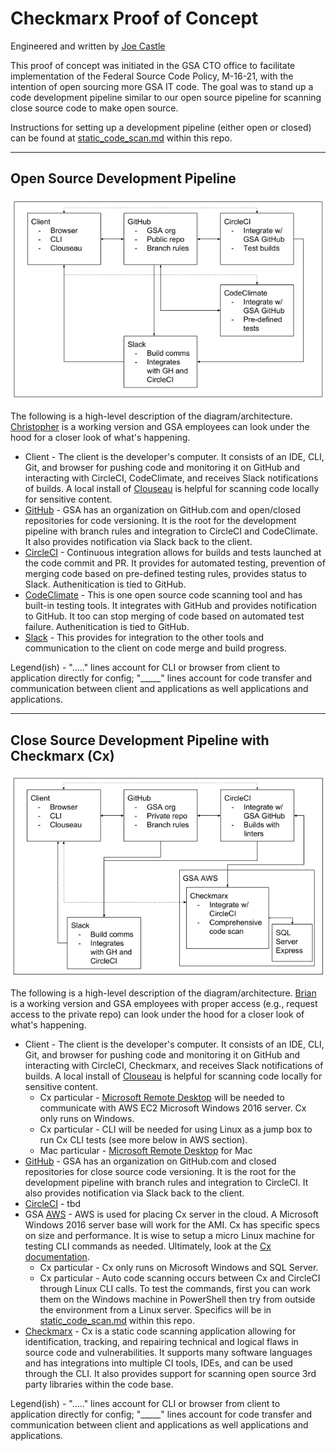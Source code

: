 # Checkmarx Proof of Concept

Engineered and written by [Joe Castle](https://github.com/jcastle)

This proof of concept was initiated in the GSA CTO office to facilitate implementation of the Federal Source Code Policy, M-16-21, with the intention of open sourcing more GSA IT code. The goal was to stand up a code development pipeline similar to our open source pipeline for scanning close source code to make open source.

Instructions for setting up a development pipeline (either open or closed) can be found at [static_code_scan.md](https://github.com/GSA/open-source-policy/blob/master/static_code_scan.md) within this repo.

---

## Open Source Development Pipeline

![Open Source Development Pipeline](https://github.com/GSA/open-source-policy/blob/master/img/oss_path.png "Open Source Development Pipeline")

The following is a high-level description of the diagram/architecture.  [Christopher](https://github.com/GSA/christopher) is a working version and GSA employees can look under the hood for a closer look of what's happening.

- Client - The client is the developer's computer. It consists of an IDE, CLI, Git, and browser for pushing code and monitoring it on GitHub and interacting with CircleCI, CodeClimate, and receives Slack notifications of builds. A local install of [Clouseau](https://github.com/cfpb/clouseau) is helpful for scanning code locally for sensitive content.
- [GitHub](https://github.com/gsa) - GSA has an organization on GitHub.com and open/closed repositories for code versioning. It is the root for the development pipeline with branch rules and integration to CircleCI and CodeClimate. It also provides notification via Slack back to the client.
- [CircleCI](https://circleci.com/) - Continuous integration allows for builds and tests launched at the code commit and PR. It provides for automated testing, prevention of merging code based on pre-defined testing rules, provides status to Slack. Authenitication is tied to GitHub.
- [CodeClimate](https://codeclimate.com/) - This is one open source code scanning tool and has built-in testing tools. It integrates with GitHub and provides notification to GitHub. It too can stop merging of code based on automated test failure. Authenitication is tied to GitHub.
- [Slack](https://slack.com/) - This provides for integration to the other tools and communication to the client on code merge and build progress.

Legend(ish) - "....." lines account for CLI or browser from client to application directly for config; "_____" lines account for code transfer and communication between client and applications as well applications and applications.

---

## Close Source Development Pipeline with Checkmarx (Cx)

![Close Source Development Pipeline](https://github.com/GSA/open-source-policy/blob/master/img/css_path.png "Close Source Development Pipeline")

The following is a high-level description of the diagram/architecture. [Brian](https://github.com/GSA/brian) is a working version and GSA employees with proper access (e.g., request access to the private repo) can look under the hood for a closer look of what's happening.

- Client - The client is the developer's computer. It consists of an IDE, CLI, Git, and browser for pushing code and monitoring it on GitHub and interacting with CircleCI, Checkmarx, and receives Slack notifications of builds. A local install of [Clouseau](https://github.com/cfpb/clouseau) is helpful for scanning code locally for sensitive content.
  - Cx particular - [Microsoft Remote Desktop](https://www.microsoft.com/en-us/store/p/microsoft-remote-desktop/9wzdncrfj3ps) will be needed to communicate with AWS EC2 Microsoft Windows 2016 server. Cx only runs on Windows.
  - Cx particular - CLI will be needed for using Linux as a jump box to run Cx CLI tests (see more below in AWS section).
  - Mac particular - [Microsoft Remote Desktop](https://itunes.apple.com/us/app/microsoft-remote-desktop-8-0/id715768417?mt=12) for Mac
- [GitHub](https://github.com/gsa) - GSA has an organization on GitHub.com and closed repositories for close source code versioning. It is the root for the development pipeline with branch rules and integration to CircleCI. It also provides notification via Slack back to the client.
- [CircleCI](https://circleci.com/) - tbd
- GSA [AWS](https://aws.amazon.com/) - AWS is used for placing Cx server in the cloud. A Microsoft Windows 2016 server base will work for the AMI. Cx has specific specs on size and performance. It is wise to setup a micro Linux machine for testing CLI commands as needed. Ultimately, look at the [Cx documentation](https://www.checkmarx.com/documentation/).
  - Cx particular - Cx only runs on Microsoft Windows and SQL Server.
  - Cx particular - Auto code scanning occurs between Cx and CircleCI through Linux CLI calls. To test the commands, first you can work them on the Windows machine in PowerShell then try from outside the environment from a Linux server. Specifics will be in [static_code_scan.md](https://github.com/GSA/open-source-policy/blob/master/static_code_scan.md) within this repo.
- [Checkmarx](https://www.checkmarx.com/) - Cx is a static code scanning application allowing for identification, tracking, and repairing technical and logical flaws in source code and vulnerabilities. It supports many software languages and has integrations into multiple CI tools, IDEs, and can be used through the CLI. It also provides support for scanning open source 3rd party libraries within the code base.

Legend(ish) - "....." lines account for CLI or browser from client to application directly for config; "_____" lines account for code transfer and communication between client and applications as well applications and applications.